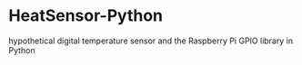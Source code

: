 # HeatSensor-Python
hypothetical digital temperature sensor and the Raspberry Pi GPIO library in Python
